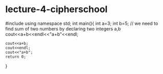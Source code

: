 # lecture-4-cipherschool
#include<iostream>
using namespace std;
int main(){
	int a=3;
	int b=5;
	// we need to find sum of two numbers by declaring two integers a,b
	cout<<a+b<<endl<<"a+b"<<endl;
	
	cout<<a+b;
	cout<<endl;
	cout<<"a+b";
	return 0;
}
